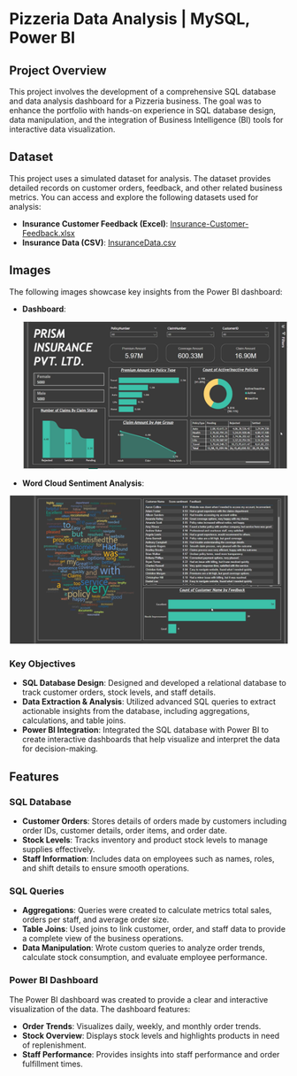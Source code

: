 # Pizzeria Data Analysis | MySQL, Power BI

## Project Overview
This project involves the development of a comprehensive SQL database and data analysis dashboard for a Pizzeria business. The goal was to enhance the portfolio with hands-on experience in SQL database design, data manipulation, and the integration of Business Intelligence (BI) tools for interactive data visualization.

## Dataset
This project uses a simulated dataset for analysis. The dataset provides detailed records on customer orders, feedback, and other related business metrics. You can access and explore the following datasets used for analysis:

- **Insurance Customer Feedback (Excel)**: [Insurance-Customer-Feedback.xlsx](https://github.com/m0hit5/Insurance-Data-Analysis/blob/main/Insurance-Customer-Feedback.xlsx)
- **Insurance Data (CSV)**: [InsuranceData.csv](https://github.com/m0hit5/Insurance-Data-Analysis/blob/main/InsuranceData.csv)

## Images
The following images showcase key insights from the Power BI dashboard:

- **Dashboard**:

  ![Dashboard](images/dashboard.png)

-  **Word Cloud Sentiment Analysis**:
  
  ![Sentiment Analysis](images/sentiment.png)

### Key Objectives
- **SQL Database Design**: Designed and developed a relational database to track customer orders, stock levels, and staff details.
- **Data Extraction & Analysis**: Utilized advanced SQL queries to extract actionable insights from the database, including aggregations, calculations, and table joins.
- **Power BI Integration**: Integrated the SQL database with Power BI to create interactive dashboards that help visualize and interpret the data for decision-making.

## Features
### SQL Database
- **Customer Orders**: Stores details of orders made by customers including order IDs, customer details, order items, and order date.
- **Stock Levels**: Tracks inventory and product stock levels to manage supplies effectively.
- **Staff Information**: Includes data on employees such as names, roles, and shift details to ensure smooth operations.

### SQL Queries
- **Aggregations**: Queries were created to calculate metrics total sales, orders per staff, and average order size.
- **Table Joins**: Used joins to link customer, order, and staff data to provide a complete view of the business operations.
- **Data Manipulation**: Wrote custom queries to analyze order trends, calculate stock consumption, and evaluate employee performance.

### Power BI Dashboard
The Power BI dashboard was created to provide a clear and interactive visualization of the data. The dashboard features:
- **Order Trends**: Visualizes daily, weekly, and monthly order trends.
- **Stock Overview**: Displays stock levels and highlights products in need of replenishment.
- **Staff Performance**: Provides insights into staff performance and order fulfillment times.
